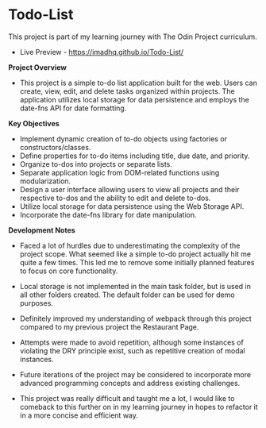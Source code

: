 # Todo-List
This project is part of my learning journey with The Odin Project curriculum.
- Live Preview - https://imadhq.github.io/Todo-List/

**Project Overview**
- This project is a simple to-do list application built for the web. Users can create, view, edit, and delete tasks organized within projects. The application utilizes local storage for data persistence and employs the date-fns API for date formatting.

**Key Objectives**
- Implement dynamic creation of to-do objects using factories or constructors/classes.
- Define properties for to-do items including title, due date, and priority.
- Organize to-dos into projects or separate lists.
- Separate application logic from DOM-related functions using modularization.
- Design a user interface allowing users to view all projects and their respective to-dos and the ability to edit and delete to-dos.
- Utilize local storage for data persistence using the Web Storage API.
- Incorporate the date-fns library for date manipulation.

**Development Notes**
- Faced a lot of hurdles due to underestimating the complexity of the project scope. What seemed like a simple to-do project actually hit me quite a few times. This led me to remove some initially planned features to focus on core functionality.
- Local storage is not implemented in the main task folder, but is used in all other folders created. The default folder can be used for demo purposes.
- Definitely improved my understanding of webpack through this project compared to my previous project the Restaurant Page.
- Attempts were made to avoid repetition, although some instances of violating the DRY principle exist, such as repetitive creation of modal instances.
- Future iterations of the project may be considered to incorporate more advanced programming concepts and address existing challenges.

- This project was really difficult and taught me a lot, I would like to comeback to this further on in my learning journey in hopes to refactor it in a more concise and efficient way.
